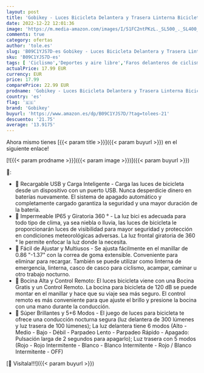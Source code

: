 ```yaml
---
layout: post
title: 'Gobikey - Luces Bicicleta Delantera y Trasera Linterna Bicicleta Recargable USB  5+6 Modes con IP65 Resistente  Giratoria 360 ° Bocina y Luz para Carretera y Montaña  Control Remoto'
date: 2022-12-22 12:01:36
image: 'https://m.media-amazon.com/images/I/51FC2ntPKzL._SL500_._SL400_.jpg'
comments: true
category: ofertas
author: 'tole.es'
slug: 'B09C1YJS7D-es Gobikey - Luces Bicicleta Delantera y Trasera Linterna...'
sku: 'B09C1YJS7D-es'
tags: [ 'Ciclismo','Deportes y aire libre','Faros delanteros de ciclismo','Luces y reflectores de ciclismo','Ropa y equipo para deportes','bicicleta','gobikey','🇪🇸', ]
actualPrice: 17.99 EUR
currency: EUR
price: 17.99
comparePrice: 22.99 EUR
prodname: 'Gobikey - Luces Bicicleta Delantera y Trasera Linterna Bicicleta Recargable USB  5+6 Modes con IP65 Resistente  Giratoria 360 ° Bocina y Luz para Carretera y Montaña  Control Remoto'
country: 'es'
flag: '🇪🇸'
brand: 'Gobikey'
buyurl: 'https://www.amazon.es/dp/B09C1YJS7D/?tag=tolees-21'
descuento: '21.75'
average: '13.9175'
---
```


Ahora mismo tienes [{{< param title >}}]({{< param buyurl >}}) en el siguiente enlace!

[![{{< param prodname >}}]({{< param image >}})]({{< param buyurl >}})

🔎:

- 🚴 Recargable USB y Carga Inteligente - Carga las luces de bicicleta desde un dispositivo con un puerto USB. Nunca desperdicie dinero en baterías nuevamente. El sistema de apagado automático y completamente cargado garantiza la seguridad y una mayor duración de la batería.
- 🚴 Impermeable IP65 y Giratoria 360 ° - La luz bici es adecuada para todo tipo de clima, ya sea niebla o lluvia, las luces de bicicleta le proporcionarán luces de visibilidad para mayor seguridad y protección en condiciones meteorológicas adversas. La luz frontal giratoria de 360 ° le permite enfocar la luz donde la necesita.
- 🚴 Fácil de Ajustar y Multiusos - Se ajusta fácilmente en el manillar de 0.86 "-1.37" con la correa de goma extensible. Conveniente para eliminar para recargar. También se puede utilizar como linterna de emergencia, linterna, casco de casco para ciclismo, acampar, caminar u otro trabajo nocturno.
- 🚴 Bocina Alta y Control Remoto: El luces bicicleta viene con una Bocina Gratis y un Control Remoto. La bocina para bicicleta de 120 dB se puede montar en el manillar y hace que su viaje sea más seguro. El control remoto es más conveniente para que ajuste el brillo y presione la bocina con una mano durante la conducción.
- 🚴 Súper Brillantes y 5+6 Modos - El juego de luces para bicicleta te ofrece una conducción nocturna segura (luz delantera de 300 lúmenes y luz trasera de 100 lúmenes); La luz delantera tiene 6 modos (Alto - Medio - Bajo - Débil - Parpadeo Lento - Parpadeo Rápido - Apagado: Pulsación larga de 2 segundos para apagarlo); Luz trasera con 5 modos (Rojo - Rojo Intermitente - Blanco - Blanco Intermitente - Rojo / Blanco Intermitente - OFF)

[🛒 Visítala!!!]({{< param buyurl >}})
